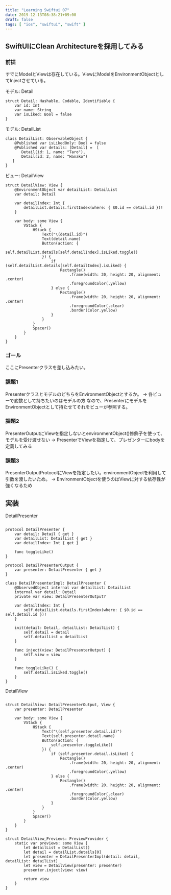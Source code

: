```yaml
---
title: "Learning Swiftui 07"
date: 2019-12-13T08:38:21+09:00
draft: false
tags: [ "ios", "swiftui", "swift" ]
---
```


## SwiftUIにClean Architectureを採用してみる

### 前提
すでにModelとViewは存在している。ViewにModelをEnvironmentObjectとしてInjectさせている。

モデル: Detail
```
struct Detail: Hashable, Codable, Identifiable {
    var id: Int
    var name: String
    var isLiked: Bool = false
}

```

モデル: DetailList
```
class DetailList: ObservableObject {
    @Published var isLikedOnly: Bool = false
    @Published var details: [Detail] =  [
       Detail(id: 1, name: "Taro"),
       Detail(id: 2, name: "Hanako")
   ]
}
```

ビュー: DetailView
```
struct DetailView: View {
    @EnvironmentObject var detailList: DetailList
    var detail: Detail

    var detailIndex: Int {
        detailList.details.firstIndex(where: { $0.id == detail.id })!
    }

    var body: some View {
        VStack {
            HStack {
                Text("\(detail.id)")
                Text(detail.name)
                Button(action: {
                    self.detailList.details[self.detailIndex].isLiked.toggle()
                }) {
                    if (self.detailList.details[self.detailIndex].isLiked) {
                        Rectangle()
                            .frame(width: 20, height: 20, alignment: .center)
                            .foregroundColor(.yellow)
                    } else {
                        Rectangle()
                            .frame(width: 20, height: 20, alignment: .center)
                            .foregroundColor(.clear)
                            .border(Color.yellow)
                    }
                }
            }
            Spacer()
        }
    }
}
```

### ゴール
ここにPresenterクラスを差し込みたい。

### 課題1
PresenterクラスとモデルのどちらをEnvironmentObjectとするか。
-> 各ビューで変数として持ちたいのはモデルの方
なので、PresenterにモデルをEnvironmentObjectとして持たせてそれをビューが参照する。

### 課題2
PresenterOutputにViewを指定しないとenvironmentObject()修飾子を使って、モデルを受け渡せない
-> PresenterでViewを指定して、プレゼンターにbodyを定義してみる

### 課題3
PresenterOutputProtocolにViewを指定したい。environmentObjectを利用して引数を渡したいため。
-> EnvironmentObjectを使うのはViewに対する依存性が強くなるため

## 実装

DetailPresenter

```

protocol DetailPresenter {
    var detail: Detail { get }
    var detailList: DetailList { get }
    var detailIndex: Int { get }

    func toggleLike()
}

protocol DetailPresenterOutput {
    var presenter: DetailPresenter { get }
}

class DetailPresenterImpl: DetailPresenter {
    @ObservedObject internal var detailList: DetailList
    internal var detail: Detail
    private var view: DetailPresenterOutput?

    var detailIndex: Int {
        self.detailList.details.firstIndex(where: { $0.id == self.detail.id })!
    }

    init(detail: Detail, detailList: DetailList) {
        self.detail = detail
        self.detailList = detailList
    }

    func inject(view: DetailPresenterOutput) {
        self.view = view
    }

    func toggleLike() {
        self.detail.isLiked.toggle()
    }
}
```

DetailView
```

struct DetailView: DetailPresenterOutput, View {
    var presenter: DetailPresenter

    var body: some View {
        VStack {
            HStack {
                Text("\(self.presenter.detail.id)")
                Text(self.presenter.detail.name)
                Button(action: {
                    self.presenter.toggleLike()
                }) {
                    if (self.presenter.detail.isLiked) {
                        Rectangle()
                            .frame(width: 20, height: 20, alignment: .center)
                            .foregroundColor(.yellow)
                    } else {
                        Rectangle()
                            .frame(width: 20, height: 20, alignment: .center)
                            .foregroundColor(.clear)
                            .border(Color.yellow)
                    }
                }
            }
            Spacer()
        }
    }
}

struct DetailView_Previews: PreviewProvider {
    static var previews: some View {
        let detailList = DetailList()
        let detail = detailList.details[0]
        let presenter = DetailPresenterImpl(detail: detail, detailList: detailList)
        let view = DetailView(presenter: presenter)
        presenter.inject(view: view)

        return view
    }
}

```